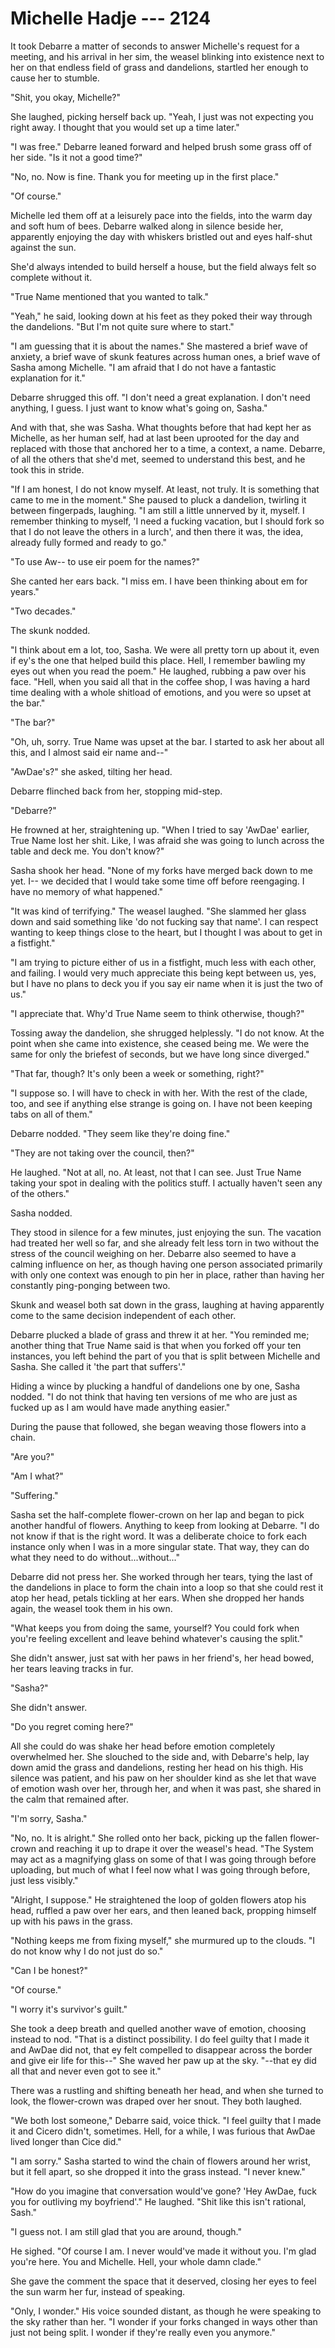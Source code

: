 # Michelle Hadje --- 2124

It took Debarre a matter of seconds to answer Michelle's request for a meeting, and his arrival in her sim, the weasel blinking into existence next to her on that endless field of grass and dandelions, startled her enough to cause her to stumble.

"Shit, you okay, Michelle?"

She laughed, picking herself back up. "Yeah, I just was not expecting you right away. I thought that you would set up a time later."

"I was free." Debarre leaned forward and helped brush some grass off of her side. "Is it not a good time?"

"No, no. Now is fine. Thank you for meeting up in the first place."

"Of course."

Michelle led them off at a leisurely pace into the fields, into the warm day and soft hum of bees. Debarre walked along in silence beside her, apparently enjoying the day with whiskers bristled out and eyes half-shut against the sun.

She'd always intended to build herself a house, but the field always felt so complete without it.

"True Name mentioned that you wanted to talk."

"Yeah," he said, looking down at his feet as they poked their way through the dandelions. "But I'm not quite sure where to start."

"I am guessing that it is about the names." She mastered a brief wave of anxiety, a brief wave of skunk features across human ones, a brief wave of Sasha among Michelle. "I am afraid that I do not have a fantastic explanation for it."

Debarre shrugged this off. "I don't need a great explanation. I don't need anything, I guess. I just want to know what's going on, Sasha."

And with that, she was Sasha. What thoughts before that had kept her as Michelle, as her human self, had at last been uprooted for the day and replaced with those that anchored her to a time, a context, a name. Debarre, of all the others that she'd met, seemed to understand this best, and he took this in stride.

"If I am honest, I do not know myself. At least, not truly. It is something that came to me in the moment." She paused to pluck a dandelion, twirling it between fingerpads, laughing. "I am still a little unnerved by it, myself. I remember thinking to myself, 'I need a fucking vacation, but I should fork so that I do not leave the others in a lurch', and then there it was, the idea, already fully formed and ready to go."

"To use Aw-- to use eir poem for the names?"

She canted her ears back. "I miss em. I have been thinking about em for years."

"Two decades."

The skunk nodded.

"I think about em a lot, too, Sasha. We were all pretty torn up about it, even if ey's the one that helped build this place. Hell, I remember bawling my eyes out when you read the poem." He laughed, rubbing a paw over his face. "Hell, when you said all that in the coffee shop, I was having a hard time dealing with a whole shitload of emotions, and you were so upset at the bar."

"The bar?"

"Oh, uh, sorry. True Name was upset at the bar. I started to ask her about all this, and I almost said eir name and--"

"AwDae's?" she asked, tilting her head.

Debarre flinched back from her, stopping mid-step.

"Debarre?"

He frowned at her, straightening up. "When I tried to say 'AwDae' earlier, True Name lost her shit. Like, I was afraid she was going to lunch across the table and deck me. You don't know?"

Sasha shook her head. "None of my forks have merged back down to me yet. I-- we decided that I would take some time off before reengaging. I have no memory of what happened."

"It was kind of terrifying." The weasel laughed. "She slammed her glass down and said something like 'do not fucking say that name'. I can respect wanting to keep things close to the heart, but I thought I was about to get in a fistfight."

"I am trying to picture either of us in a fistfight, much less with each other, and failing. I would very much appreciate this being kept between us, yes, but I have no plans to deck you if you say eir name when it is just the two of us."

"I appreciate that. Why'd True Name seem to think otherwise, though?"

Tossing away the dandelion, she shrugged helplessly. "I do not know. At the point when she came into existence, she ceased being me. We were the same for only the briefest of seconds, but we have long since diverged."

"That far, though? It's only been a week or something, right?"

"I suppose so. I will have to check in with her. With the rest of the clade, too, and see if anything else strange is going on. I have not been keeping tabs on all of them."

Debarre nodded. "They seem like they're doing fine."

"They are not taking over the council, then?"

He laughed. "Not at all, no. At least, not that I can see. Just True Name taking your spot in dealing with the politics stuff. I actually haven't seen any of the others."

Sasha nodded. 

They stood in silence for a few minutes, just enjoying the sun. The vacation had treated her well so far, and she already felt less torn in two without the stress of the council weighing on her. Debarre also seemed to have a calming influence on her, as though having one person associated primarily with only one context was enough to pin her in place, rather than having her constantly ping-ponging between two.

Skunk and weasel both sat down in the grass, laughing at having apparently come to the same decision independent of each other.

Debarre plucked a blade of grass and threw it at her. "You reminded me; another thing that True Name said is that when you forked off your ten instances, you left behind the part of you that is split between Michelle and Sasha. She called it 'the part that suffers'."

Hiding a wince by plucking a handful of dandelions one by one, Sasha nodded. "I do not think that having ten versions of me who are just as fucked up as I am would have made anything easier."

During the pause that followed, she began weaving those flowers into a chain.

"Are you?"

"Am I what?"

"Suffering."

Sasha set the half-complete flower-crown on her lap and began to pick another handful of flowers. Anything to keep from looking at Debarre. "I do not know if that is the right word. It was a deliberate choice to fork each instance only when I was in a more singular state. That way, they can do what they need to do without...without..."

Debarre did not press her. She worked through her tears, tying the last of the dandelions in place to form the chain into a loop so that she could rest it atop her head, petals tickling at her ears. When she dropped her hands again, the weasel took them in his own.

"What keeps you from doing the same, yourself? You could fork when you're feeling excellent and leave behind whatever's causing the split."

She didn't answer, just sat with her paws in her friend's, her head bowed, her tears leaving tracks in fur.

"Sasha?"

She didn't answer.

"Do you regret coming here?"

All she could do was shake her head before emotion completely overwhelmed her. She slouched to the side and, with Debarre's help, lay down amid the grass and dandelions, resting her head on his thigh. His silence was patient, and his paw on her shoulder kind as she let that wave of emotion wash over her, through her, and when it was past, she shared in the calm that remained after.

"I'm sorry, Sasha."

"No, no. It is alright." She rolled onto her back, picking up the fallen flower-crown and reaching it up to drape it over the weasel's head. "The System may act as a magnifying glass on some of that I was going through before uploading, but much of what I feel now what I was going through before, just less visibly."

"Alright, I suppose." He straightened the loop of golden flowers atop his head, ruffled a paw over her ears, and then leaned back, propping himself up with his paws in the grass.

"Nothing keeps me from fixing myself," she murmured up to the clouds. "I do not know why I do not just do so."

"Can I be honest?"

"Of course."

"I worry it's survivor's guilt."

She took a deep breath and quelled another wave of emotion, choosing instead to nod. "That is a distinct possibility. I do feel guilty that I made it and AwDae did not, that ey felt compelled to disappear across the border and give eir life for this--" She waved her paw up at the sky. "--that ey did all that and never even got to see it."

There was a rustling and shifting beneath her head, and when she turned to look, the flower-crown was draped over her snout. They both laughed.

"We both lost someone," Debarre said, voice thick. "I feel guilty that I made it and Cicero didn't, sometimes. Hell, for a while, I was furious that AwDae lived longer than Cice did."

"I am sorry." Sasha started to wind the chain of flowers around her wrist, but it fell apart, so she dropped it into the grass instead. "I never knew."

"How do you imagine that conversation would've gone? 'Hey AwDae, fuck you for outliving my boyfriend'." He laughed. "Shit like this isn't rational, Sash."

"I guess not. I am still glad that you are around, though."

He sighed. "Of course I am. I never would've made it without you. I'm glad you're here. You and Michelle. Hell, your whole damn clade."

She gave the comment the space that it deserved, closing her eyes to feel the sun warm her fur, instead of speaking.

"Only, I wonder." His voice sounded distant, as though he were speaking to the sky rather than her. "I wonder if your forks changed in ways other than just not being split. I wonder if they're really even you anymore."
